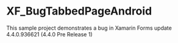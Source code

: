 # XF_BugTabbedPageAndroid
This sample project demonstrates a bug in Xamarin Forms update 4.4.0.936621 (4.4.0 Pre Release 1)
